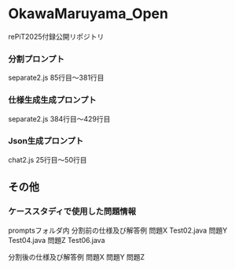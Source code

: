 # OkawaMaruyama_Open
rePiT2025付録公開リポジトリ

### 分割プロンプト
separate2.js 85行目～381行目

### 仕様生成生成プロンプト
separate2.js 384行目～429行目

### Json生成プロンプト
chat2.js 25行目～50行目

## その他

### ケーススタディで使用した問題情報
promptsフォルダ内
分割前の仕様及び解答例
問題X Test02.java
問題Y Test04.java
問題Z Test06.java

分割後の仕様及び解答例
問題X
問題Y
問題Z
